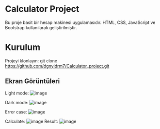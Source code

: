 # Calculator Project

Bu proje basit bir hesap makinesi uygulamasıdır. HTML, CSS, JavaScript ve Bootstrap kullanılarak geliştirilmiştir.

# Kurulum
Projeyi klonlayın:
git clone https://github.com/dgnyldrm7/Calculator_project.git

## Ekran Görüntüleri
Light mode: 
![image](https://github.com/dgnyldrm7/Calculator_project/assets/94688501/886ec812-73cc-4da8-ab83-e828cd5a4a5e)

Dark mode:
![image](https://github.com/dgnyldrm7/Calculator_project/assets/94688501/5255e0ad-d6d8-4bc6-a0de-d8f09e50ac6b)

Error case:
![image](https://github.com/dgnyldrm7/Calculator_project/assets/94688501/b0a0a250-fd2f-449c-93ac-71e5d66a216d)

Calculate:
![image](https://github.com/dgnyldrm7/Calculator_project/assets/94688501/a3667c7b-d190-4f8b-a69a-23f75885aabb)
Result:
![image](https://github.com/dgnyldrm7/Calculator_project/assets/94688501/820184d9-f37e-4bf1-9230-157f231bcf0f)

